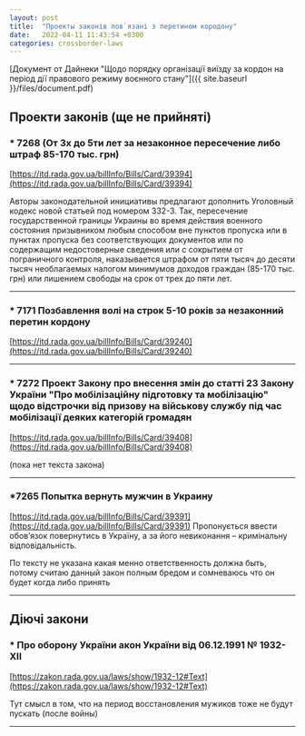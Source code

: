 ```yaml
---
layout: post
title:  "Проекты законів пов`язані з перетином кородону"
date:   2022-04-11 11:43:54 +0300
categories: crossborder-laws
---
```

[Документ от Дайнеки "Щодо порядку організації виїзду за кордон на період дії правового режиму воєнного стану"]({{ site.baseurl }}/files/document.pdf)

## Проекти законів (ще не прийняті)

### * 7268 (От 3х до 5ти лет за незаконное пересечение либо штраф 85-170 тыс. грн)
[https://itd.rada.gov.ua/billInfo/Bills/Card/39394](https://itd.rada.gov.ua/billInfo/Bills/Card/39394)

Авторы законодательной инициативы предлагают дополнить Уголовный кодекс новой статьей под номером 332-3. Так, пересечение государственной границы Украины во время действия военного состояния призывником любым способом вне пунктов пропуска или в пунктах пропуска без соответствующих документов или по содержащим недостоверные сведения или с сокрытием от пограничного контроля, наказывается штрафом от пяти тысяч до десяти тысяч необлагаемых налогом минимумов доходов граждан (85-170 тыс. грн) или лишением свободы на срок от трех до пяти лет.

---

### * 7171 Позбавлення волі на строк 5-10 років за незаконний перетин кордону 

[https://itd.rada.gov.ua/billInfo/Bills/Card/39240](https://itd.rada.gov.ua/billInfo/Bills/Card/39240)

---

### * 7272 Проект Закону про внесення змін до статті 23 Закону України "Про мобілізаційну підготовку та мобілізацію" щодо відстрочки від призову на військову службу під час мобілізації деяких категорій громадян

[https://itd.rada.gov.ua/billInfo/Bills/Card/39408](https://itd.rada.gov.ua/billInfo/Bills/Card/39408)

(пока нет текста закона)

---

### *7265  Попытка вернуть мужчин в Украину

[https://itd.rada.gov.ua/billInfo/Bills/Card/39391](https://itd.rada.gov.ua/billInfo/Bills/Card/39391)
Пропонується ввести обов’язок повернутись в Україну, а за його невиконання – кримінальну відповідальність.

По тексту не указана какая менно ответственность должна быть, потому считаю данный закон полным бредом и сомневаюсь что он будет когда либо принять

---

## Діючі закони

### * Про оборону України акон України від 06.12.1991 № 1932-XII

[https://zakon.rada.gov.ua/laws/show/1932-12#Text](https://zakon.rada.gov.ua/laws/show/1932-12#Text)

Тут смысл в том, что на период восстановления мужиков тоже не будут пускать (после войны)

---

